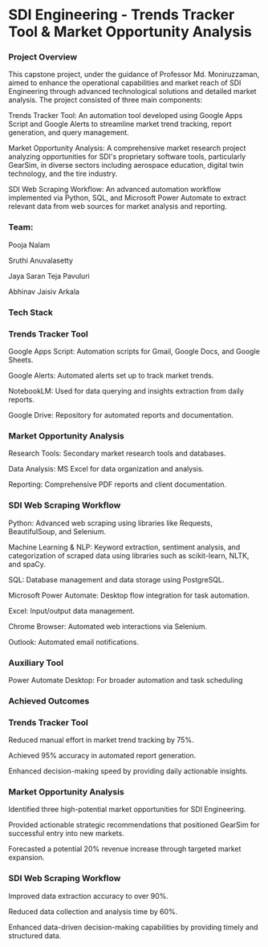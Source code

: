 # SDI Engineering - Trends Tracker Tool &amp; Market Opportunity Analysis

### Project Overview

This capstone project, under the guidance of Professor Md. Moniruzzaman, aimed to enhance the operational capabilities and market reach of SDI Engineering through advanced technological solutions and detailed market analysis. The project consisted of three main components:

Trends Tracker Tool: An automation tool developed using Google Apps Script and Google Alerts to streamline market trend tracking, report generation, and query management.

Market Opportunity Analysis: A comprehensive market research project analyzing opportunities for SDI's proprietary software tools, particularly GearSim, in diverse sectors including aerospace education, digital twin technology, and the tire industry.

SDI Web Scraping Workflow:  An advanced automation workflow implemented via Python, SQL, and Microsoft Power Automate to extract relevant data from web sources for market analysis and reporting.

### Team:

Pooja Nalam

Sruthi Anuvalasetty

Jaya Saran Teja Pavuluri

Abhinav Jaisiv Arkala


### Tech Stack

### Trends Tracker Tool

Google Apps Script: Automation scripts for Gmail, Google Docs, and Google Sheets.

Google Alerts: Automated alerts set up to track market trends.

NotebookLM: Used for data querying and insights extraction from daily reports.

Google Drive: Repository for automated reports and documentation.

### Market Opportunity Analysis

Research Tools: Secondary market research tools and databases.

Data Analysis: MS Excel for data organization and analysis.

Reporting: Comprehensive PDF reports and client documentation.

### SDI Web Scraping Workflow

Python: Advanced web scraping using libraries like Requests, BeautifulSoup, and Selenium.

Machine Learning & NLP: Keyword extraction, sentiment analysis, and categorization of scraped data using libraries such as scikit-learn, NLTK, and spaCy.

SQL: Database management and data storage using PostgreSQL.

Microsoft Power Automate: Desktop flow integration for task automation.

Excel: Input/output data management.

Chrome Browser: Automated web interactions via Selenium.

Outlook: Automated email notifications.

### Auxiliary Tool

Power Automate Desktop: For broader automation and task scheduling


### Achieved Outcomes

### Trends Tracker Tool

Reduced manual effort in market trend tracking by 75%.

Achieved 95% accuracy in automated report generation.

Enhanced decision-making speed by providing daily actionable insights.

### Market Opportunity Analysis

Identified three high-potential market opportunities for SDI Engineering.

Provided actionable strategic recommendations that positioned GearSim for successful entry into new markets.

Forecasted a potential 20% revenue increase through targeted market expansion.

### SDI Web Scraping Workflow

Improved data extraction accuracy to over 90%.

Reduced data collection and analysis time by 60%.

Enhanced data-driven decision-making capabilities by providing timely and structured data.
